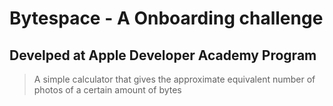 # Bytespace - A Onboarding challenge
## Develped at Apple Developer Academy Program

> A simple calculator that gives the approximate equivalent number of photos of a certain amount of bytes 
